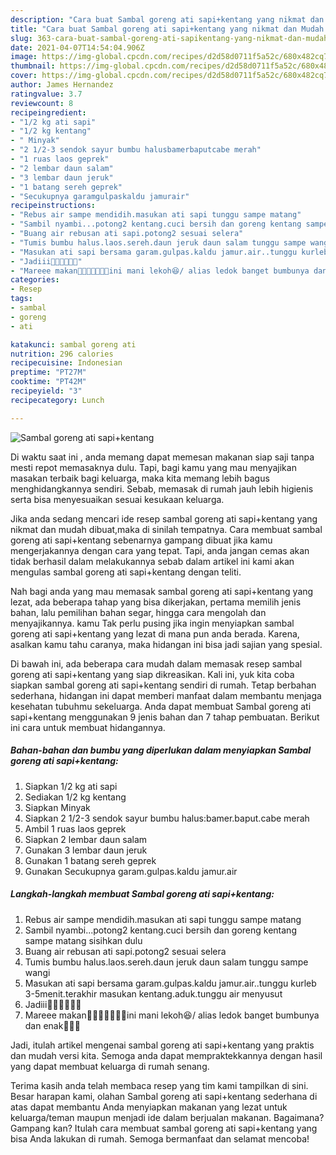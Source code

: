 ```yaml
---
description: "Cara buat Sambal goreng ati sapi+kentang yang nikmat dan Mudah Dibuat"
title: "Cara buat Sambal goreng ati sapi+kentang yang nikmat dan Mudah Dibuat"
slug: 363-cara-buat-sambal-goreng-ati-sapikentang-yang-nikmat-dan-mudah-dibuat
date: 2021-04-07T14:54:04.906Z
image: https://img-global.cpcdn.com/recipes/d2d58d0711f5a52c/680x482cq70/sambal-goreng-ati-sapikentang-foto-resep-utama.jpg
thumbnail: https://img-global.cpcdn.com/recipes/d2d58d0711f5a52c/680x482cq70/sambal-goreng-ati-sapikentang-foto-resep-utama.jpg
cover: https://img-global.cpcdn.com/recipes/d2d58d0711f5a52c/680x482cq70/sambal-goreng-ati-sapikentang-foto-resep-utama.jpg
author: James Hernandez
ratingvalue: 3.7
reviewcount: 8
recipeingredient:
- "1/2 kg ati sapi"
- "1/2 kg kentang"
- " Minyak"
- "2 1/2-3 sendok sayur bumbu halusbamerbaputcabe merah"
- "1 ruas laos geprek"
- "2 lembar daun salam"
- "3 lembar daun jeruk"
- "1 batang sereh geprek"
- "Secukupnya garamgulpaskaldu jamurair"
recipeinstructions:
- "Rebus air sampe mendidih.masukan ati sapi tunggu sampe matang"
- "Sambil nyambi...potong2 kentang.cuci bersih dan goreng kentang sampe matang sisihkan dulu"
- "Buang air rebusan ati sapi.potong2 sesuai selera"
- "Tumis bumbu halus.laos.sereh.daun jeruk daun salam tunggu sampe wangi"
- "Masukan ati sapi bersama garam.gulpas.kaldu jamur.air..tunggu kurleb 3-5menit.terakhir masukan kentang.aduk.tunggu air menyusut"
- "Jadiii🤗🤗🤗🤗🤤🤤"
- "Mareee makan🤗🤗🤗🤤🤤🤤🤤ini mani lekoh😆/ alias ledok banget bumbunya dan enak🤤🤤🤤"
categories:
- Resep
tags:
- sambal
- goreng
- ati

katakunci: sambal goreng ati 
nutrition: 296 calories
recipecuisine: Indonesian
preptime: "PT27M"
cooktime: "PT42M"
recipeyield: "3"
recipecategory: Lunch

---
```



![Sambal goreng ati sapi+kentang](https://img-global.cpcdn.com/recipes/d2d58d0711f5a52c/680x482cq70/sambal-goreng-ati-sapikentang-foto-resep-utama.jpg)

Di waktu  saat ini , anda memang dapat memesan makanan siap saji tanpa mesti repot memasaknya dulu. Tapi, bagi kamu yang mau menyajikan masakan terbaik bagi keluarga, maka kita memang lebih bagus menghidangkannya sendiri. Sebab, memasak di rumah jauh lebih higienis serta bisa menyesuaikan sesuai kesukaan keluarga.

Jika anda sedang mencari ide resep sambal goreng ati sapi+kentang yang nikmat dan mudah dibuat,maka di sinilah tempatnya. Cara membuat sambal goreng ati sapi+kentang  sebenarnya gampang dibuat jika kamu mengerjakannya dengan cara yang tepat. Tapi, anda jangan cemas akan tidak berhasil dalam melakukannya 
sebab dalam artikel ini kami akan mengulas sambal goreng ati sapi+kentang dengan teliti.  



Nah bagi anda yang mau memasak sambal goreng ati sapi+kentang yang lezat, ada beberapa tahap yang bisa dikerjakan, pertama memilih jenis bahan, lalu pemilihan bahan segar, hingga cara mengolah dan menyajikannya. kamu Tak perlu pusing jika ingin menyiapkan sambal goreng ati sapi+kentang yang lezat di mana pun anda berada. Karena, asalkan kamu  tahu caranya, maka hidangan ini bisa jadi sajian yang spesial.

Di bawah ini, ada beberapa cara mudah dalam memasak resep sambal goreng ati sapi+kentang yang siap dikreasikan. Kali ini, yuk kita coba siapkan sambal goreng ati sapi+kentang sendiri di rumah. Tetap berbahan sederhana, hidangan ini dapat memberi manfaat dalam membantu menjaga kesehatan tubuhmu sekeluarga. Anda dapat membuat Sambal goreng ati sapi+kentang menggunakan 9 jenis bahan dan 7 tahap pembuatan. Berikut ini cara untuk membuat hidangannya.

<!--inarticleads1-->

##### Bahan-bahan dan bumbu yang diperlukan dalam menyiapkan Sambal goreng ati sapi+kentang:

1. Siapkan 1/2 kg ati sapi
1. Sediakan 1/2 kg kentang
1. Siapkan  Minyak
1. Siapkan 2 1/2-3 sendok sayur bumbu halus:bamer.baput.cabe merah
1. Ambil 1 ruas laos geprek
1. Siapkan 2 lembar daun salam
1. Gunakan 3 lembar daun jeruk
1. Gunakan 1 batang sereh geprek
1. Gunakan Secukupnya garam.gulpas.kaldu jamur.air




<!--inarticleads2-->

##### Langkah-langkah membuat Sambal goreng ati sapi+kentang:

1. Rebus air sampe mendidih.masukan ati sapi tunggu sampe matang
1. Sambil nyambi...potong2 kentang.cuci bersih dan goreng kentang sampe matang sisihkan dulu
1. Buang air rebusan ati sapi.potong2 sesuai selera
1. Tumis bumbu halus.laos.sereh.daun jeruk daun salam tunggu sampe wangi
1. Masukan ati sapi bersama garam.gulpas.kaldu jamur.air..tunggu kurleb 3-5menit.terakhir masukan kentang.aduk.tunggu air menyusut
1. Jadiii🤗🤗🤗🤗🤤🤤
1. Mareee makan🤗🤗🤗🤤🤤🤤🤤ini mani lekoh😆/ alias ledok banget bumbunya dan enak🤤🤤🤤




Jadi, itulah artikel mengenai  sambal goreng ati sapi+kentang  yang praktis dan mudah versi kita. Semoga anda dapat mempraktekkannya dengan hasil yang dapat membuat keluarga di rumah senang. 

Terima kasih anda telah membaca resep yang tim kami tampilkan di sini. Besar harapan kami, olahan  Sambal goreng ati sapi+kentang sederhana di atas dapat membantu Anda menyiapkan makanan yang lezat untuk keluarga/teman maupun menjadi ide dalam berjualan makanan. Bagaimana? Gampang kan? Itulah cara membuat sambal goreng ati sapi+kentang yang bisa Anda lakukan di rumah. Semoga bermanfaat dan selamat mencoba!

